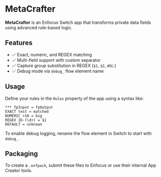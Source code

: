 # MetaCrafter

**MetaCrafter** is an Enfocus Switch app that transforms private data fields using advanced rule-based logic.

## Features
- ✅ Exact, numeric, and REGEX matching
- ✅ Multi-field support with custom separator
- ✅ Capture group substitution in REGEX (`$1`, `$2`, etc.)
- ✅ Debug mode via `debug_` flow element name

## Usage
Define your rules in the `Rules` property of the app using a syntax like:

```
*** fpInput = fpOutput
EXACT test = matched
NUMERIC >10 = big
REGEX ID-(\d+) = $1
DEFAULT = unknown
```

To enable debug logging, rename the flow element in Switch to start with `debug_`.

## Packaging
To create a `.enfpack`, submit these files to Enfocus or use their internal App Creator tools.
